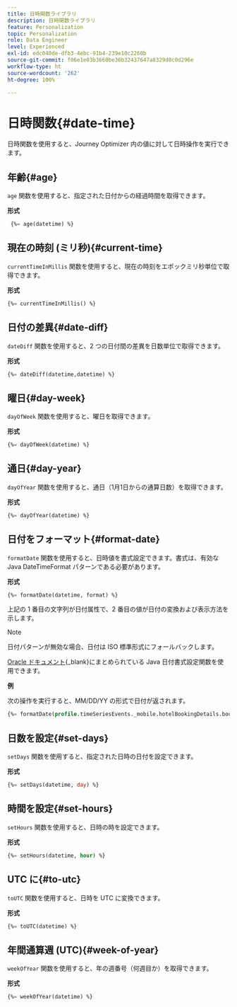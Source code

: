 ```yaml
---
title: 日時関数ライブラリ
description: 日時関数ライブラリ
feature: Personalization
topic: Personalization
role: Data Engineer
level: Experienced
exl-id: edc040de-dfb3-4ebc-91b4-239e10c2260b
source-git-commit: f06e1e03b3660be36b32437647a8329d0c0d296e
workflow-type: ht
source-wordcount: '262'
ht-degree: 100%

---
```


# 日時関数{#date-time}

日時関数を使用すると、Journey Optimizer 内の値に対して日時操作を実行できます。

## 年齢{#age}

`age` 関数を使用すると、指定された日付からの経過時間を取得できます。

**形式**

```sql
 {%= age(datetime) %}
```

<!--
**Example**

The following operation gets the value of the identity map for the key `example@example.com`.

```sql
 {%= age(datetime) %}
```
-->

## 現在の時刻 (ミリ秒){#current-time}

`currentTimeInMillis` 関数を使用すると、現在の時刻をエポックミリ秒単位で取得できます。

**形式**

```sql
{%= currentTimeInMillis() %}
```

<!--
**Example**

The following operation gets all the keys for the map `identityMap`.

```sql
{%= keys(identityMap) %}
```
-->

## 日付の差異{#date-diff}

`dateDiff` 関数を使用すると、2 つの日付間の差異を日数単位で取得できます。

**形式**

```sql
{%= dateDiff(datetime,datetime) %}
```

<!--
**Example**

The following operation gets all the values for the map `identityMap`.

```sql
{%= values(identityMap) %}
```
-->


## 曜日{#day-week}

`dayOfWeek` 関数を使用すると、曜日を取得できます。

**形式**

```sql
{%= dayOfWeek(datetime) %}
```

<!--
**Example**

The following operation gets all the values for the map `identityMap`.

```sql
{%= values(identityMap) %}
```
-->

## 通日{#day-year}

`dayOfYear` 関数を使用すると、通日（1月1日からの通算日数）を取得できます。

**形式**

```sql
{%= dayOfYear(datetime) %}
```

<!--
**Example**

The following operation gets all the values for the map `identityMap`.

```sql
{%= values(identityMap) %}
```
-->

## 日付をフォーマット{#format-date}

`formatDate` 関数を使用すると、日時値を書式設定できます。書式は、有効な Java DateTimeFormat パターンである必要があります。

**形式**

```sql
{%= formatDate(datetime, format) %}
```

上記の 1 番目の文字列が日付属性で、2 番目の値が日付の変換および表示方法を示します。

>[!NOTE]
>
> 日付パターンが無効な場合、日付は ISO 標準形式にフォールバックします。
>
> [Oracle ドキュメント](https://docs.oracle.com/javase/8/docs/api/java/time/format/DateTimeFormatter.html){_blank}にまとめられている Java 日付書式設定関数を使用できます。

**例**

次の操作を実行すると、MM/DD/YY の形式で日付が返されます。

```sql
{%= formatDate(profile.timeSeriesEvents._mobile.hotelBookingDetails.bookingDate, "MM/DD/YY") %}
```

## 日数を設定{#set-days}

`setDays` 関数を使用すると、指定された日時の日付を設定できます。

**形式**

```sql
{%= setDays(datetime, day) %}
```

<!--
**Example**

The following operation gets all the values for the map `identityMap`.

```sql
{%= values(identityMap) %}
```
-->

## 時間を設定{#set-hours}

`setHours` 関数を使用すると、日時の時を設定できます。

**形式**

```sql
{%= setHours(datetime, hour) %}
```

<!--
**Example**

The following operation gets all the values for the map `identityMap`.

```sql
{%= values(identityMap) %}
```
-->


## UTC に{#to-utc}

`toUTC` 関数を使用すると、日時を UTC に変換できます。


**形式**

```sql
{%= toUTC(datetime) %}
```

<!--
**Example**

The following operation gets all the values for the map `identityMap`.

```sql
{%= values(identityMap) %}
```
-->


## 年間通算週 (UTC){#week-of-year}

`weekOfYear` 関数を使用すると、年の週番号（何週目か）を取得できます。

**形式**

```sql
{%= weekOfYear(datetime) %}
```

<!--
**Example**

The following operation gets all the values for the map `identityMap`.

```sql
{%= values(identityMap) %}
```
-->